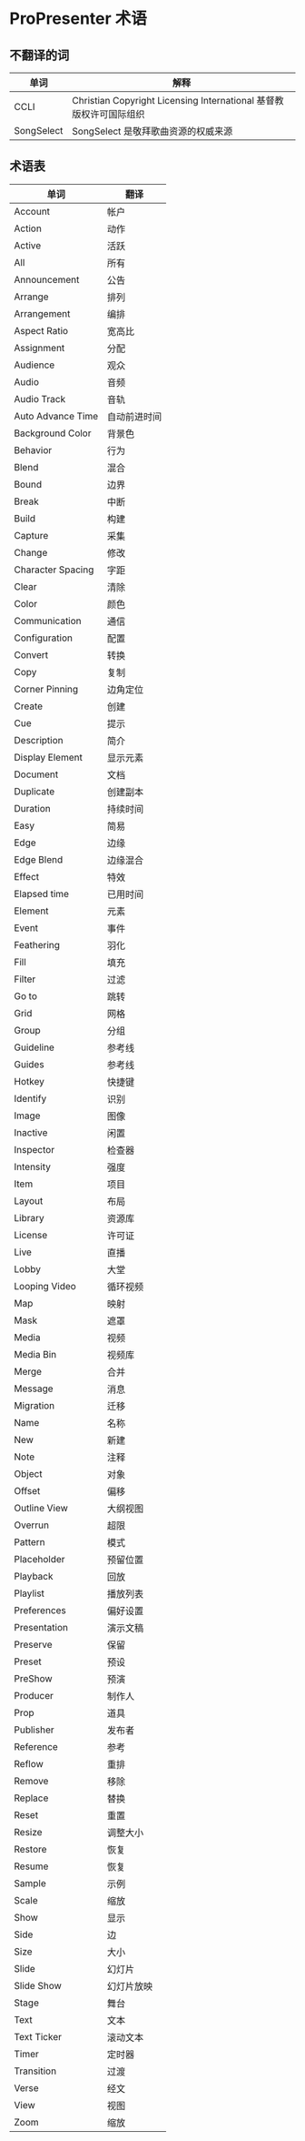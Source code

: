 # ProPresenter 术语

## 不翻译的词
| 单词 | 解释 |
|--|--|
| CCLI | Christian Copyright Licensing International 基督教版权许可国际组织 |
| SongSelect | SongSelect 是敬拜歌曲资源的权威来源 |

## 术语表
| 单词 | 翻译 |
|--|--|
| Account | 帐户 |
| Action | 动作 |
| Active | 活跃 |
| All | 所有 |
| Announcement | 公告 |
| Arrange | 排列 |
| Arrangement | 编排 |
| Aspect Ratio | 宽高比 |
| Assignment | 分配 |
| Audience | 观众 |
| Audio | 音频 |
| Audio Track | 音轨 |
| Auto Advance Time | 自动前进时间 |
| Background Color | 背景色 |
| Behavior | 行为 |
| Blend | 混合 |
| Bound | 边界 |
| Break | 中断 |
| Build | 构建 |
| Capture | 采集 |
| Change | 修改 |
| Character Spacing | 字距 |
| Clear | 清除 |
| Color | 颜色 |
| Communication | 通信 |
| Configuration | 配置 |
| Convert | 转换 |
| Copy | 复制 |
| Corner Pinning | 边角定位 |
| Create | 创建 |
| Cue | 提示 |
| Description | 简介 |
| Display Element | 显示元素 |
| Document | 文档 |
| Duplicate | 创建副本 |
| Duration | 持续时间 |
| Easy | 简易 |
| Edge | 边缘 |
| Edge Blend | 边缘混合 |
| Effect | 特效 |
| Elapsed time | 已用时间 |
| Element | 元素 |
| Event | 事件 |
| Feathering | 羽化 |
| Fill | 填充 |
| Filter | 过滤 |
| Go to | 跳转 |
| Grid | 网格 |
| Group | 分组 |
| Guideline | 参考线 |
| Guides | 参考线 |
| Hotkey | 快捷键 |
| Identify | 识别 |
| Image | 图像 |
| Inactive | 闲置 |
| Inspector | 检查器 |
| Intensity | 强度 |
| Item | 项目 |
| Layout | 布局 |
| Library | 资源库 |
| License | 许可证 |
| Live | 直播 |
| Lobby | 大堂 |
| Looping Video | 循环视频 |
| Map | 映射 |
| Mask | 遮罩 |
| Media | 视频 |
| Media Bin | 视频库 |
| Merge | 合并 |
| Message | 消息 |
| Migration | 迁移 |
| Name | 名称 |
| New | 新建 |
| Note | 注释 |
| Object | 对象 |
| Offset | 偏移 |
| Outline View | 大纲视图 |
| Overrun | 超限 |
| Pattern | 模式 |
| Placeholder | 预留位置 |
| Playback | 回放 |
| Playlist | 播放列表 |
| Preferences | 偏好设置 |
| Presentation | 演示文稿 |
| Preserve | 保留 |
| Preset | 预设 |
| PreShow | 预演 |
| Producer | 制作人 |
| Prop | 道具 |
| Publisher | 发布者 |
| Reference | 参考 |
| Reflow | 重排 |
| Remove | 移除 |
| Replace | 替换 |
| Reset | 重置 |
| Resize | 调整大小 |
| Restore | 恢复 |
| Resume | 恢复 |
| Sample | 示例 |
| Scale | 缩放 |
| Show | 显示 |
| Side | 边 |
| Size | 大小 |
| Slide | 幻灯片 |
| Slide Show | 幻灯片放映 |
| Stage | 舞台 |
| Text | 文本 |
| Text Ticker | 滚动文本 |
| Timer | 定时器 |
| Transition | 过渡 |
| Verse | 经文 |
| View | 视图 |
| Zoom | 缩放 |